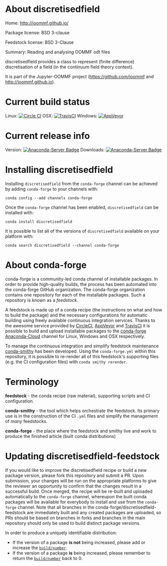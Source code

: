 About discretisedfield
======================

Home: http://joommf.github.io/

Package license: BSD 3-clause

Feedstock license: BSD 3-Clause

Summary: Reading and analysing OOMMF odt files

discretisedfield provides a class to represent (finite difference)
discretisation of a field (in the continuum field theory context).

It is part of the Jupyter-OOMMF project (https://github.com/joommf
and http://joommf.github.io).


Current build status
====================

Linux: [![Circle CI](https://circleci.com/gh/conda-forge/discretisedfield-feedstock.svg?style=shield)](https://circleci.com/gh/conda-forge/discretisedfield-feedstock)
OSX: [![TravisCI](https://travis-ci.org/conda-forge/discretisedfield-feedstock.svg?branch=master)](https://travis-ci.org/conda-forge/discretisedfield-feedstock)
Windows: [![AppVeyor](https://ci.appveyor.com/api/projects/status/github/conda-forge/discretisedfield-feedstock?svg=True)](https://ci.appveyor.com/project/conda-forge/discretisedfield-feedstock/branch/master)

Current release info
====================
Version: [![Anaconda-Server Badge](https://anaconda.org/conda-forge/discretisedfield/badges/version.svg)](https://anaconda.org/conda-forge/discretisedfield)
Downloads: [![Anaconda-Server Badge](https://anaconda.org/conda-forge/discretisedfield/badges/downloads.svg)](https://anaconda.org/conda-forge/discretisedfield)

Installing discretisedfield
===========================

Installing `discretisedfield` from the `conda-forge` channel can be achieved by adding `conda-forge` to your channels with:

```
conda config --add channels conda-forge
```

Once the `conda-forge` channel has been enabled, `discretisedfield` can be installed with:

```
conda install discretisedfield
```

It is possible to list all of the versions of `discretisedfield` available on your platform with:

```
conda search discretisedfield --channel conda-forge
```


About conda-forge
=================

conda-forge is a community-led conda channel of installable packages.
In order to provide high-quality builds, the process has been automated into the
conda-forge GitHub organization. The conda-forge organization contains one repository
for each of the installable packages. Such a repository is known as a *feedstock*.

A feedstock is made up of a conda recipe (the instructions on what and how to build
the package) and the necessary configurations for automatic building using freely
available continuous integration services. Thanks to the awesome service provided by
[CircleCI](https://circleci.com/), [AppVeyor](http://www.appveyor.com/)
and [TravisCI](https://travis-ci.org/) it is possible to build and upload installable
packages to the [conda-forge](https://anaconda.org/conda-forge)
[Anaconda-Cloud](http://docs.anaconda.org/) channel for Linux, Windows and OSX respectively.

To manage the continuous integration and simplify feedstock maintenance
[conda-smithy](http://github.com/conda-forge/conda-smithy) has been developed.
Using the ``conda-forge.yml`` within this repository, it is possible to re-render all of
this feedstock's supporting files (e.g. the CI configuration files) with ``conda smithy rerender``.


Terminology
===========

**feedstock** - the conda recipe (raw material), supporting scripts and CI configuration.

**conda-smithy** - the tool which helps orchestrate the feedstock.
                   Its primary use is in the construction of the CI ``.yml`` files
                   and simplify the management of *many* feedstocks.

**conda-forge** - the place where the feedstock and smithy live and work to
                  produce the finished article (built conda distributions)


Updating discretisedfield-feedstock
===================================

If you would like to improve the discretisedfield recipe or build a new
package version, please fork this repository and submit a PR. Upon submission,
your changes will be run on the appropriate platforms to give the reviewer an
opportunity to confirm that the changes result in a successful build. Once
merged, the recipe will be re-built and uploaded automatically to the
`conda-forge` channel, whereupon the built conda packages will be available for
everybody to install and use from the `conda-forge` channel.
Note that all branches in the conda-forge/discretisedfield-feedstock are
immediately built and any created packages are uploaded, so PRs should be based
on branches in forks and branches in the main repository should only be used to
build distinct package versions.

In order to produce a uniquely identifiable distribution:
 * If the version of a package **is not** being increased, please add or increase
   the [``build/number``](http://conda.pydata.org/docs/building/meta-yaml.html#build-number-and-string).
 * If the version of a package **is** being increased, please remember to return
   the [``build/number``](http://conda.pydata.org/docs/building/meta-yaml.html#build-number-and-string)
   back to 0.

